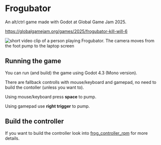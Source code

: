 # Frogubator

An alt/ctrl game made with Godot at Global Game Jam 2025.

https://globalgamejam.org/games/2025/frogubator-kill-will-6

![short video clip of a person playing Frogubator. The camera moves from the foot pump to the laptop screen](assets/frogubator-demo.gif)

## Running the game

You can run (and build) the game using Godot 4.3 (Mono version).

There are fallback controlls with mouse/keyboard and gamepad, no need to build the contoller (unless you want to).

Using mouse/keyboard press **space** to pump.

Using gamepad use  **right trigger** to pump.

## Build the controller

If you want to build the controller look into [frog_controller_rpm](https://github.com/GreatNovaDragon/frogcubator/tree/main/frog_controller_rpm) for more details.
